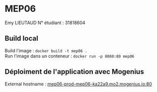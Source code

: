 # MEP06
Emy LIEUTAUD 
N° étudiant : 31818604

## Build local
Build l'image : 
```docker build -t mep06 .```<br>
Run l'image dans un conteneur : 
```docker run -p 8080:80 mep06```

## Déploiment de l'application avec Mogenius
External hostname : [mep06-prod-mep06-ka22a9.mo2.mogenius.io:80](https://mep06-prod-mep06-ka22a9.mo2.mogenius.io:80)

